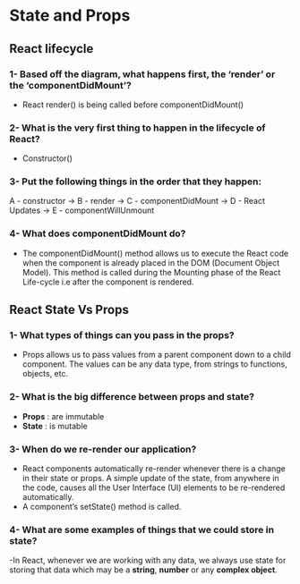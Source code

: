 # State and Props
 
 ## React lifecycle

 ### 1- Based off the diagram, what happens first, the ‘render’ or the ‘componentDidMount’?

- React render() is being called before componentDidMount()

### 2- What is the very first thing to happen in the lifecycle of React?

- Constructor()

### 3- Put the following things in the order that they happen: 
 A - constructor -> B - render -> C - componentDidMount -> D - React Updates -> E - componentWillUnmount

### 4- What does componentDidMount do?

- The componentDidMount() method allows us to execute the React code when the component is already placed in the DOM (Document Object Model). This method is called during the Mounting phase of the React Life-cycle i.e after the component is rendered.

## React State Vs Props

### 1- What types of things can you pass in the props?
- Props allows us to pass values from a parent component down to a child component. The values can be any data type, from strings to functions, objects, etc.

### 2- What is the big difference between props and state?
- **Props** : are immutable
- **State** : is mutable

### 3- When do we re-render our application?
- React components automatically re-render whenever there is a change in their state or props. A simple update of the state, from anywhere in the code, causes all the User Interface (UI) elements to be re-rendered automatically.
- A component’s setState() method is called.

### 4- What are some examples of things that we could store in state?
-In React, whenever we are working with any data, we always use state for storing that data which may be a **string**, **number** or any **complex object**.
